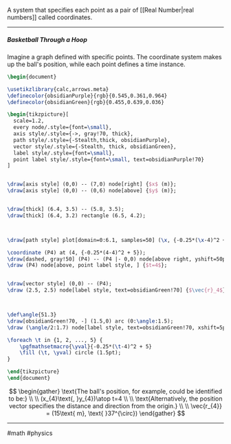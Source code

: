 A system that specifies each point as a pair of [[Real Number|real numbers]] called coordinates.

---
##### Basketball Through a Hoop

Imagine a graph defined with specific points. The coordinate system makes up the ball's position, while each point defines a time instance.


```tikz
\begin{document}

\usetikzlibrary{calc,arrows.meta}
\definecolor{obsidianPurple}{rgb}{0.545,0.361,0.964}
\definecolor{obsidianGreen}{rgb}{0.455,0.639,0.036}

\begin{tikzpicture}[
  scale=1.2,
  every node/.style={font=\small},
  axis style/.style={->, gray!70, thick},
  path style/.style={-Stealth,thick, obsidianPurple},
  vector style/.style={-Stealth, thick, obsidianGreen},
  label style/.style={font=\small},
  point label style/.style={font=\small, text=obsidianPurple!70}
]


\draw[axis style] (0,0) -- (7,0) node[right] {$x$ (m)};
\draw[axis style] (0,0) -- (0,6) node[above] {$y$ (m)};


\draw[thick] (6.4, 3.5) -- (5.8, 3.5);
\draw[thick] (6.4, 3.2) rectangle (6.5, 4.2); 



\draw[path style] plot[domain=0:6.1, samples=50] (\x, {-0.25*(\x-4)^2 + 5});

\coordinate (P4) at (4, {-0.25*(4-4)^2 + 5});
\draw[dashed, gray!50] (P4) -- (P4 |- 0,0) node[above right, yshift=50pt] {$(x_4,y_4)$};
\draw (P4) node[above, point label style, ] {$t=4$};


\draw[vector style] (0,0) -- (P4);
\draw (2.5, 2.5) node[label style, text=obsidianGreen!70] {$\vec{r}_4$};



\def\angle{51.3} 
\draw[obsidianGreen!70, -] (1.5,0) arc (0:\angle:1.5);
\draw (\angle/2:1.7) node[label style, text=obsidianGreen!70, xshift=5pt] {$37^\circ$};

\foreach \t in {1, 2, ..., 5} {
    \pgfmathsetmacro{\yval}{-0.25*(\t-4)^2 + 5}
    \fill (\t, \yval) circle (1.5pt);
}

\end{tikzpicture}
\end{document}
```

$$
\begin{gather}
 \text{The ball's position, for example, could be identified to be:} \\ \\
(x_{4}\text{, }y_{4})\atop t=4 \\ \\
\text{Alternatively, the position vector specifies the distance and direction from the origin.} \\ \\
\vec{r_{4}} = (15\text{ m}, \text{ }37^{\circ})
\end{gather}
$$

---
#math #physics 
